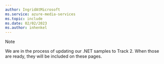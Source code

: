 ```yaml
---
author: IngridAtMicrosoft
ms.service: azure-media-services
ms.topic: include
ms.date: 02/02/2023
ms.author: inhenkel
---
```


> [!NOTE]
> We are in the process of updating our .NET samples to Track 2.  When those are ready, they will be included on these pages.
